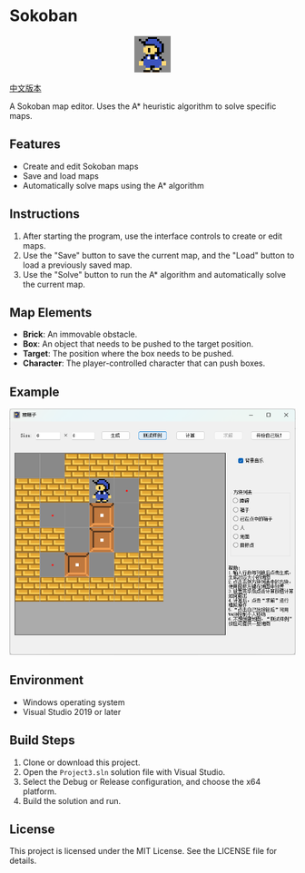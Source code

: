 # Sokoban

<p align="center">
  <img src="images/man.png" alt="man">
</p>

[中文版本](READMECN.md)

A Sokoban map editor. Uses the A* heuristic algorithm to solve specific maps.

## Features

- Create and edit Sokoban maps
- Save and load maps
- Automatically solve maps using the A* algorithm

## Instructions

1. After starting the program, use the interface controls to create or edit maps.
2. Use the "Save" button to save the current map, and the "Load" button to load a previously saved map.
3. Use the "Solve" button to run the A* algorithm and automatically solve the current map.

## Map Elements

- **Brick**: An immovable obstacle.
- **Box**: An object that needs to be pushed to the target position.
- **Target**: The position where the box needs to be pushed.
- **Character**: The player-controlled character that can push boxes.

## Example

![Project Example](images/example.png)

## Environment

- Windows operating system
- Visual Studio 2019 or later

## Build Steps

1. Clone or download this project.
2. Open the `Project3.sln` solution file with Visual Studio.
3. Select the Debug or Release configuration, and choose the x64 platform.
4. Build the solution and run.

## License

This project is licensed under the MIT License. See the LICENSE file for details.

